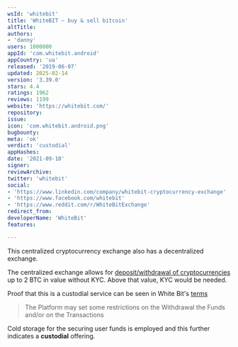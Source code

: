 ```yaml
---
wsId: 'whitebit'
title: 'WhiteBIT – buy & sell bitcoin'
altTitle: 
authors:
- 'danny'
users: 1000000
appId: 'com.whitebit.android'
appCountry: 'ua'
released: '2019-06-07'
updated: 2025-02-14
version: '3.39.0'
stars: 4.4
ratings: 1962
reviews: 1199
website: 'https://whitebit.com/'
repository: 
issue: 
icon: 'com.whitebit.android.png'
bugbounty: 
meta: 'ok'
verdict: 'custodial'
appHashes: 
date: '2021-09-10'
signer: 
reviewArchive: 
twitter: 'whitebit'
social:
- 'https://www.linkedin.com/company/whitebit-cryptocurrency-exchange'
- 'https://www.facebook.com/whitebit'
- 'https://www.reddit.com/r/WhiteBitExchange'
redirect_from: 
developerName: 'WhiteBit'
features: 

---
```


This centralized cryptocurrency exchange also has a decentralized exchange. 

The centralized exchange allows for [deposit/withdrawal of cryptocurrencies](https://whitebit.com/faq#22) up to 2 BTC in value without KYC. Above that value, KYC would be needed.

Proof that this is a custodial service can be seen in White Bit's [terms](https://whitebit.com/terms)

> The Platform may set some restrictions on the Withdrawal the Funds and/or on the Transactions

Cold storage for the securing user funds is employed and this further indicates a **custodial** offering. 